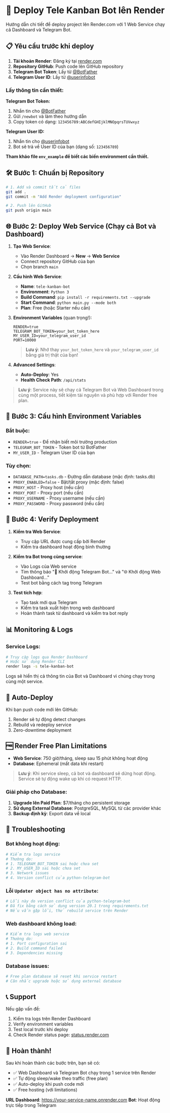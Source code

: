 # 🚀 Deploy Tele Kanban Bot lên Render

Hướng dẫn chi tiết để deploy project lên Render.com với 1 Web Service chạy cả Dashboard và Telegram Bot.

## 📋 Yêu cầu trước khi deploy

1. **Tài khoản Render**: Đăng ký tại [render.com](https://render.com)
2. **Repository GitHub**: Push code lên GitHub repository
3. **Telegram Bot Token**: Lấy từ [@BotFather](https://t.me/BotFather)
4. **Telegram User ID**: Lấy từ [@userinfobot](https://t.me/userinfobot)

### Lấy thông tin cần thiết:

**Telegram Bot Token:**
1. Nhắn tin cho [@BotFather](https://t.me/BotFather)
2. Gửi `/newbot` và làm theo hướng dẫn
3. Copy token có dạng: `123456789:ABCdefGHIjklMNOpqrsTUVwxyz`

**Telegram User ID:**
1. Nhắn tin cho [@userinfobot](https://t.me/userinfobot)
2. Bot sẽ trả về User ID của bạn (dạng số: `123456789`)

**Tham khảo file `env_example` để biết các biến environment cần thiết.**

## 🛠️ Bước 1: Chuẩn bị Repository

```bash
# 1. Add và commit tất cả files
git add .
git commit -m "Add Render deployment configuration"

# 2. Push lên GitHub
git push origin main
```

## 🌐 Bước 2: Deploy Web Service (Chạy cả Bot và Dashboard)

1. **Tạo Web Service**:
   - Vào Render Dashboard → **New** → **Web Service**
   - Connect repository GitHub của bạn
   - Chọn branch `main`

2. **Cấu hình Web Service**:
   - **Name**: `tele-kanban-bot`
   - **Environment**: `Python 3`
   - **Build Command**: `pip install -r requirements.txt --upgrade`
   - **Start Command**: `python main.py --mode both`
   - **Plan**: Free (hoặc Starter nếu cần)

3. **Environment Variables** (quan trọng!):
   ```
   RENDER=true
   TELEGRAM_BOT_TOKEN=your_bot_token_here
   MY_USER_ID=your_telegram_user_id
   PORT=10000
   ```
   
   > **Lưu ý**: Nhớ thay `your_bot_token_here` và `your_telegram_user_id` bằng giá trị thật của bạn!

4. **Advanced Settings**:
   - **Auto-Deploy**: Yes
   - **Health Check Path**: `/api/stats`

> **Lưu ý**: Service này sẽ chạy cả Telegram Bot và Web Dashboard trong cùng một process, tiết kiệm tài nguyên và phù hợp với Render free plan.

## 🔧 Bước 3: Cấu hình Environment Variables

### Bắt buộc:
- `RENDER=true` - Để nhận biết môi trường production
- `TELEGRAM_BOT_TOKEN` - Token bot từ BotFather
- `MY_USER_ID` - Telegram User ID của bạn

### Tùy chọn:
- `DATABASE_PATH=tasks.db` - Đường dẫn database (mặc định: tasks.db)
- `PROXY_ENABLED=false` - Bật/tắt proxy (mặc định: false)
- `PROXY_HOST` - Proxy host (nếu cần)
- `PROXY_PORT` - Proxy port (nếu cần)
- `PROXY_USERNAME` - Proxy username (nếu cần)
- `PROXY_PASSWORD` - Proxy password (nếu cần)

## 🎯 Bước 4: Verify Deployment

1. **Kiểm tra Web Service**:
   - Truy cập URL được cung cấp bởi Render
   - Kiểm tra dashboard hoạt động bình thường

2. **Kiểm tra Bot trong cùng service**:
   - Vào Logs của Web service
   - Tìm thông báo "🤖 Khởi động Telegram Bot..." và "🌐 Khởi động Web Dashboard..."
   - Test bot bằng cách tag trong Telegram

3. **Test tích hợp**:
   - Tạo task mới qua Telegram
   - Kiểm tra task xuất hiện trong web dashboard
   - Hoàn thành task từ dashboard và kiểm tra bot reply

## 📊 Monitoring & Logs

### Service Logs:
```bash
# Truy cập logs qua Render Dashboard
# Hoặc sử dụng Render CLI
render logs -s tele-kanban-bot
```

Logs sẽ hiển thị cả thông tin của Bot và Dashboard vì chúng chạy trong cùng một service.

## 🔄 Auto-Deploy

Khi bạn push code mới lên GitHub:
1. Render sẽ tự động detect changes
2. Rebuild và redeploy service
3. Zero-downtime deployment

## 🆓 Render Free Plan Limitations

- **Web Service**: 750 giờ/tháng, sleep sau 15 phút không hoạt động
- **Database**: Ephemeral (mất data khi restart)

> **Lưu ý**: Khi service sleep, cả bot và dashboard sẽ dừng hoạt động. Service sẽ tự động wake up khi có request HTTP.

### Giải pháp cho Database:
1. **Upgrade lên Paid Plan**: $7/tháng cho persistent storage
2. **Sử dụng External Database**: PostgreSQL, MySQL từ các provider khác
3. **Backup định kỳ**: Export data về local

## 🔧 Troubleshooting

### Bot không hoạt động:
```bash
# Kiểm tra logs service
# Thường do:
# 1. TELEGRAM_BOT_TOKEN sai hoặc chưa set
# 2. MY_USER_ID sai hoặc chưa set
# 3. Network issues
# 4. Version conflict của python-telegram-bot
```

### Lỗi `Updater object has no attribute`:
```bash
# Lỗi này do version conflict của python-telegram-bot
# Đã fix bằng cách sử dụng version 20.1 trong requirements.txt
# Nếu vẫn gặp lỗi, thử rebuild service trên Render
```

### Web dashboard không load:
```bash
# Kiểm tra logs web service
# Thường do:
# 1. Port configuration sai
# 2. Build command failed
# 3. Dependencies missing
```

### Database issues:
```bash
# Free plan database sẽ reset khi service restart
# Cân nhắc upgrade hoặc sử dụng external database
```

## 📞 Support

Nếu gặp vấn đề:
1. Kiểm tra logs trên Render Dashboard
2. Verify environment variables
3. Test local trước khi deploy
4. Check Render status page: [status.render.com](https://status.render.com)

## 🎉 Hoàn thành!

Sau khi hoàn thành các bước trên, bạn sẽ có:
- ✅ Web Dashboard và Telegram Bot chạy trong 1 service trên Render
- ✅ Tự động sleep/wake theo traffic (free plan)
- ✅ Auto-deploy khi push code mới
- ✅ Free hosting (với limitations)

**URL Dashboard**: https://your-service-name.onrender.com
**Bot**: Hoạt động trực tiếp trong Telegram
